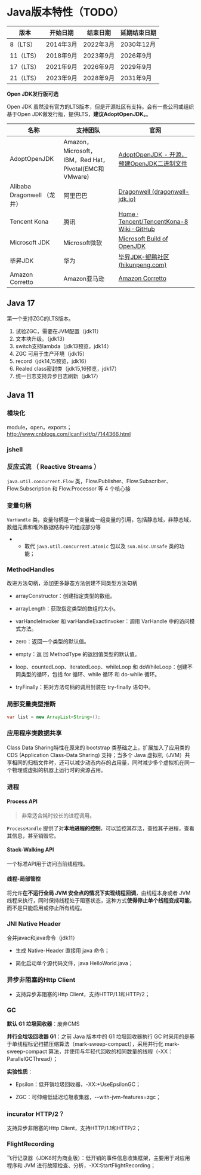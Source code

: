# Java版本特性（TODO）

| 版本      | 开始日期  | 结束日期  | 延期结束日期 |
| --------- | --------- | --------- | ------------ |
| 8（LTS）  | 2014年3月 | 2022年3月 | 2030年12月   |
| 11（LTS） | 2018年9月 | 2023年9月 | 2026年9月    |
| 17（LTS） | 2021年9月 | 2026年9月 | 2029年9月    |
| 21（LTS） | 2023年9月 | 2028年9月 | 2031年9月    |

**Open JDK发行版可选**

Open JDK 虽然没有官方的LTS版本，但是开源社区有支持。会有一些公司或组织基于Open JDK做发行版，提供LTS，**建议AdoptOpenJDK。**。

| 名称                        | 支持团队                                              | 官网                                                         |
| --------------------------- | ----------------------------------------------------- | ------------------------------------------------------------ |
| AdoptOpenJDK                | Amazon，Microsoft，IBM，Red Hat，Pivotal(EMC和VMware) | [AdoptOpenJDK - 开源，预建OpenJDK二进制文件](https://adoptopenjdk.net/) |
| Alibaba Dragonwell （龙井） | 阿里巴巴                                              | [Dragonwell (dragonwell-jdk.io)](https://dragonwell-jdk.io/) |
| Tencent Kona                | 腾讯                                                  | [Home · Tencent/TencentKona-8 Wiki · GitHub](https://github.com/Tencent/TencentKona-8/wiki) |
| Microsoft JDK               | Microsoft微软                                         | [Microsoft Build of OpenJDK](https://www.microsoft.com/openjdk) |
| 毕昇JDK                     | 华为                                                  | [毕昇JDK-鲲鹏社区 (hikunpeng.com)](https://www.hikunpeng.com/developer/devkit/compiler/jdk) |
| Amazon Corretto             | Amazon亚马逊                                          | [Amazon Corretto](https://aws.amazon.com/cn/corretto/)       |

## Java 17

第一个支持ZGC的LTS版本。

1. 试验ZGC，需要在JVM配置（jdk11）
2. 文本块升级。（jdk13）
3. switch支持lambda（jdk13预览，jdk14）
4. ZGC 可用于生产环境（jdk15）
5. record（jdk14,15预览，jdk16）
6. Realed class密封类（jdk15,16预览，jdk17）
7. 统一日志支持异步日志刷新（jdk17）



## Java 11

### 模块化

module，open，exports；   http://www.cnblogs.com/IcanFixIt/p/7144366.html 





### jshell



### 反应式流 （ Reactive Streams ）

`java.util.concurrent.Flow` 类，Flow.Publisher、Flow.Subscriber、Flow.Subscription 和 Flow.Processor 等 4 个核心接



### 变量句柄

`VarHandle` 类，变量句柄是一个变量或一组变量的引用，包括静态域，非静态域，数组元素和堆外数据结构中的组成部分等

- - 取代 `java.util.concurrent.atomic` 包以及 `sun.misc.Unsafe` 类的功能；



### MethodHandles 

改进方法句柄，添加更多静态方法创建不同类型方法句柄

- arrayConstructor：创建指定类型的数组。

- arrayLength：获取指定类型的数组的大小。
- varHandleInvoker 和 varHandleExactInvoker：调用 VarHandle 中的访问模式方法。
- zero：返回一个类型的默认值。
- empty：返 回 MethodType 的返回值类型的默认值。
- loop、countedLoop、iteratedLoop、whileLoop 和 doWhileLoop：创建不同类型的循环，包括 for 循环、while 循环 和 do-while 循环。
- tryFinally：把对方法句柄的调用封装在 try-finally 语句中。



### 局部变量类型推断

```java
var list = new ArrayList<String>(); 
```



### 应用程序类数据共享

Class Data Sharing特性在原来的 bootstrap 类基础之上，扩展加入了应用类的 CDS (Application Class-Data Sharing) 支持；当多个 Java 虚拟机（JVM）共享相同的归档文件时，还可以减少动态内存的占用量，同时减少多个虚拟机在同一个物理或虚拟的机器上运行时的资源占用。



### 进程

#### Process API

> 非常适合耗时较长的进程调用。

`ProcessHandle` 提供了对**本地进程的控制**，可以监控其存活，查找其子进程，查看其信息，甚至销毁它。

#### Stack-Walking API

一个标准API用于访问当前线程栈。



#### 线程-局部管控

将允许**在不运行全局 JVM 安全点的情况下实现线程回调**，由线程本身或者 JVM 线程来执行，同时保持线程处于阻塞状态，这种方式**使得停止单个线程变成可能**，而不是只能启用或停止所有线程。



### JNI Native Header

合并javac和java命令（jdk11）

- 生成 Native-Header 直接用 java 命令；

- 简化启动单个源代码文件，java     HelloWorld.java；



### 异步非阻塞的Http Client

- 支持异步非阻塞的Http Client，支持HTTP/1.1和HTTP/2；



### GC

**默认 G1 垃圾回收器**：废弃CMS

**并行全垃圾回收器 G1**：之前 Java 版本中的 G1 垃圾回收器执行 GC 时采用的是基于单线程标记扫描压缩算法（mark-sweep-compact），采用并行化 mark-sweep-compact 算法，并使用与年轻代回收的相同数量的线程（-XX：ParallelGCThread）；

**实验性质**：

- Epsilon：低开销垃圾回收器，-XX:+UseEpsilonGC；

- ZGC：可伸缩低延迟垃圾收集器，--with-jvm-features=zgc；



### incurator  HTTP/2？

支持异步非阻塞的Http Client，支持HTTP/1.1和HTTP/2；



### FlightRecording

飞行记录器（JDK8时为商业版）：低开销的事件信息收集框架，主要用于对应用程序和 JVM 进行故障检查、分析，-XX:StartFlightRecording；